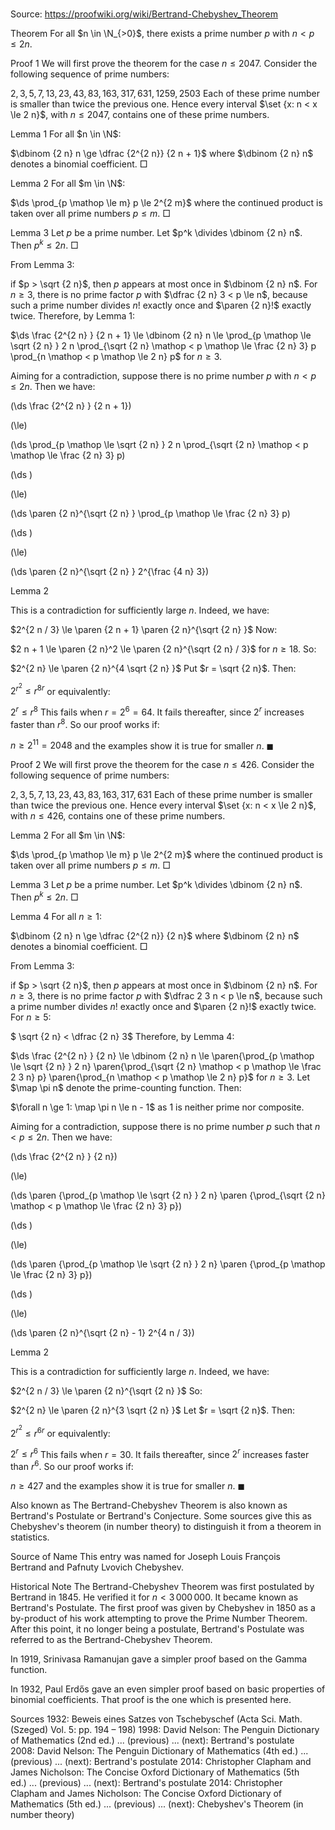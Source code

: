# 

Source: https://proofwiki.org/wiki/Bertrand-Chebyshev_Theorem



Theorem
For all $n \in \N_{>0}$, there exists a prime number $p$ with $n < p \le 2 n$.


Proof 1
We will first prove the theorem for the case $n \le 2047$. 
Consider the following sequence of prime numbers:

$2, 3, 5, 7, 13, 23, 43, 83, 163, 317, 631, 1259, 2503$
Each of these prime number is smaller than twice the previous one.
Hence every interval $\set {x: n < x \le 2 n}$, with $n \le 2047$, contains one of these prime numbers.


Lemma $1$
For all $n \in \N$:

$\dbinom {2 n} n \ge \dfrac {2^{2 n}} {2 n + 1}$
where $\dbinom {2 n} n$ denotes a binomial coefficient.
$\Box$


Lemma $2$
For all $m \in \N$:

$\ds \prod_{p \mathop \le m} p \le 2^{2 m}$
where the continued product is taken over all prime numbers $p \le m$.
$\Box$


Lemma $3$
Let $p$ be a prime number.
Let $p^k \divides \dbinom {2 n} n$.
Then $p^k \le 2 n$.
$\Box$

From Lemma $3$:

if $p > \sqrt {2 n}$, then $p$ appears at most once in $\dbinom {2 n} n$.
For $n \ge 3$, there is no prime factor $p$ with $\dfrac {2 n} 3 < p \le n$, because such a prime number divides $n!$ exactly once and $\paren {2 n}!$ exactly twice.
Therefore, by Lemma $1$:

$\ds \frac {2^{2 n} } {2 n + 1} \le \dbinom {2 n} n \le \prod_{p \mathop \le \sqrt {2 n} } 2 n \prod_{\sqrt {2 n} \mathop < p \mathop \le \frac {2 n} 3} p \prod_{n \mathop < p \mathop \le 2 n} p$
for $n \ge 3$.

Aiming for a contradiction, suppose there is no prime number $p$ with $n < p \le 2 n$. 
Then we have:














\(\ds \frac {2^{2 n} } {2 n + 1}\)

\(\le\)







\(\ds \prod_{p \mathop \le \sqrt {2 n} } 2 n \prod_{\sqrt {2 n} \mathop < p \mathop \le \frac {2 n} 3} p\)




















\(\ds \)

\(\le\)







\(\ds \paren {2 n}^{\sqrt {2 n} } \prod_{p \mathop \le \frac {2 n} 3} p\)




















\(\ds \)

\(\le\)







\(\ds \paren {2 n}^{\sqrt {2 n} } 2^{\frac {4 n} 3}\)





Lemma $2$



This is a contradiction for sufficiently large $n$.
Indeed, we have:

$2^{2 n / 3} \le \paren {2 n + 1} \paren {2 n}^{\sqrt {2 n} }$
Now:

$2 n + 1 \le \paren {2 n}^2 \le \paren {2 n}^{\sqrt {2 n} / 3}$
for $n \ge 18$.
So:

$2^{2 n} \le \paren {2 n}^{4 \sqrt {2 n} }$
Put $r = \sqrt {2 n}$.
Then:

$2^{r^2} \le r^{8 r}$
or equivalently:

$2^r \le r^8$
This fails when $r = 2^6 = 64$.
It fails thereafter, since $2^r$ increases faster than $r^8$.
So our proof works if:

$n \ge 2^{11} = 2048$
and the examples show it is true for smaller $n$.
$\blacksquare$


Proof 2
We will first prove the theorem for the case $n \le 426$. 
Consider the following sequence of prime numbers:

$2, 3, 5, 7, 13, 23, 43, 83, 163, 317, 631$
Each of these prime number is smaller than twice the previous one.
Hence every interval $\set {x: n < x \le 2 n}$, with $n \le 426$, contains one of these prime numbers.


Lemma $2$
For all $m \in \N$:

$\ds \prod_{p \mathop \le m} p \le 2^{2 m}$
where the continued product is taken over all prime numbers $p \le m$.
$\Box$


Lemma $3$
Let $p$ be a prime number.
Let $p^k \divides \dbinom {2 n} n$.
Then $p^k \le 2 n$.
$\Box$


Lemma $4$
For all $n \ge 1$:

$\dbinom {2 n} n \ge \dfrac {2^{2 n}} {2 n}$
where $\dbinom {2 n} n$ denotes a binomial coefficient.
$\Box$

From Lemma $3$:

if $p > \sqrt {2 n}$, then $p$ appears at most once in $\dbinom {2 n} n$.
For $n \ge 3$, there is no prime factor $p$ with $\dfrac 2 3 n < p \le n$, because such a prime number divides $n!$ exactly once and $\paren {2 n}!$ exactly twice.
For $n \ge 5$:

$ \sqrt {2 n} < \dfrac {2 n} 3$
Therefore, by Lemma $4$:

$\ds \frac {2^{2 n} } {2 n} \le \dbinom {2 n} n \le \paren{\prod_{p \mathop \le \sqrt {2 n} } 2 n} \paren{\prod_{\sqrt {2 n} \mathop < p \mathop \le \frac 2 3 n} p} \paren{\prod_{n \mathop < p \mathop \le 2 n} p}$
for $n \ge 3$.
Let $\map \pi n$ denote the prime-counting function.
Then:

$\forall n \ge 1: \map \pi n \le n - 1$
as $1$ is neither prime nor composite.

Aiming for a contradiction, suppose there is no prime number $p$ such that $n < p \le 2 n$.
Then we have:














\(\ds \frac {2^{2 n} } {2 n}\)

\(\le\)







\(\ds \paren {\prod_{p \mathop \le \sqrt {2 n} } 2 n} \paren {\prod_{\sqrt {2 n} \mathop < p \mathop \le \frac {2 n} 3} p}\)




















\(\ds \)

\(\le\)







\(\ds \paren {\prod_{p \mathop \le \sqrt {2 n} } 2 n} \paren {\prod_{p \mathop \le \frac {2 n} 3} p}\)




















\(\ds \)

\(\le\)







\(\ds \paren {2 n}^{\sqrt {2 n} - 1} 2^{4 n / 3}\)





Lemma $2$



This is a contradiction for sufficiently large $n$.
Indeed, we have:

$2^{2 n / 3} \le \paren {2 n}^{\sqrt {2 n} }$
So:

$2^{2 n} \le \paren {2 n}^{3 \sqrt {2 n} }$
Let $r = \sqrt {2 n}$.
Then:

$2^{r^2} \le r^{6 r}$
or equivalently:

$2^r \le r^6$
This fails when $r = 30$.
It fails thereafter, since $2^r$ increases faster than $r^6$.
So our proof works if:

$n \ge 427$
and the examples show it is true for smaller $n$.
$\blacksquare$


Also known as
The Bertrand-Chebyshev Theorem is also known as Bertrand's Postulate or Bertrand's Conjecture.
Some sources give this as Chebyshev's theorem (in number theory) to distinguish it from a theorem in statistics.


Source of Name
This entry was named for Joseph Louis François Bertrand and Pafnuty Lvovich Chebyshev.


Historical Note
The Bertrand-Chebyshev Theorem was first postulated by Bertrand in $1845$. He verified it for $n < 3 \, 000 \, 000$.
It became known as Bertrand's Postulate.
The first proof was given by Chebyshev in $1850$ as a by-product of his work attempting to prove the Prime Number Theorem.
After this point, it no longer being a postulate, Bertrand's Postulate was referred to as the Bertrand-Chebyshev Theorem.

In $1919$, Srinivasa Ramanujan gave a simpler proof based on the Gamma function.

In $1932$, Paul Erdős gave an even simpler proof based on basic properties of binomial coefficients.  That proof is the one which is presented here.


Sources
1932: Beweis eines Satzes von Tschebyschef (Acta Sci. Math. (Szeged) Vol. 5: pp. 194 – 198)
1998: David Nelson: The Penguin Dictionary of Mathematics (2nd ed.) ... (previous) ... (next): Bertrand's postulate
2008: David Nelson: The Penguin Dictionary of Mathematics (4th ed.) ... (previous) ... (next): Bertrand's postulate
2014: Christopher Clapham and James Nicholson: The Concise Oxford Dictionary of Mathematics (5th ed.) ... (previous) ... (next): Bertrand's postulate
2014: Christopher Clapham and James Nicholson: The Concise Oxford Dictionary of Mathematics (5th ed.) ... (previous) ... (next): Chebyshev's Theorem (in number theory)





